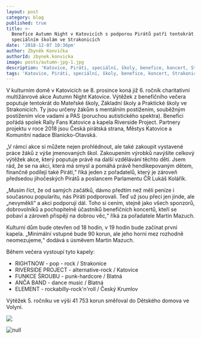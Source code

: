 ```yaml
---
layout: post
category: blog
published: true
title: >-
  Benefice Autumn Night v Katovicích s podporou Pirátů patří tentokrát
  speciálním školám ve Strakonicích 
date: '2018-12-07 10:36pm'
author: Zbyněk Konvička
authorId: zbynek.konvicka
image: posts/autumn-jpg-1.jpg
description: 'Katovice, Piráti, speciální, školy, benefice, koncert, Strakonice'
tags: 'Katovice, Piráti, speciální, školy, benefice, koncert, Strakonice'
---
```

V kulturním domě v Katovicích se 8. prosince koná již 6. ročník charitativní multižánrové akce Autumn Night Katovice. Výtěžek z benefičního večera poputuje tentokrát do Mateřské školy, Základní školy a Praktické školy ve Strakonicích. Ty jsou určeny žákům s mentálním postižením, souběžným postižením více vadami a PAS (poruchou autistického spektra). Benefici pořádá spolek Rally Fans Katovice a kapela Riverside Project. Partnery projektu v roce 2018 jsou Česká pirátská strana, Městys Katovice a Komunitní nadace Blanicko-Otavská.

„V rámci akce si můžete nejen prohlédnout, ale také zakoupit vystavené práce žáků z výše jmenovaných škol. Zakoupením výrobků navýšíte celkový výtěžek akce, který poputuje právě na další vzdělávání těchto dětí. Jsem rád, že se na akci, která má smysl a pomáhá právě hendikepovaným dětem, finančně podílejí také Piráti,“ říká jeden z pořadatelů, který je zároveň předsedou jihočeských Pirátů a poslancem Parlamentu ČR Lukáš Kolářík. 

„Musím říct, že od samých začátků, dávno předtím než měli peníze i současnou popularitu, nás Piráti podporovali. Teď už jsou přeci jen jinde, ale „nevyměkli“ a akci podporují dál. Toho si cením, stejně jako všech sponzorů, dobrovolníků a pochopitelně účastníků benefičních koncertů, kteří se pobaví a zároveň přispějí na dobrou věc,“ říká za pořadatele Martin Mazuch. 

Kulturní dům bude otevřen od 18 hodin, v 19 hodin bude začínat první kapela. „Minimální vstupné bude 90 korun, ale jeho horní mez rozhodně neomezujeme,“ dodává s úsměvem Martin Mazuch.

Během večera vystoupí tyto kapely:

* RIGHTNOW - pop - rock / Strakonice
* RIVERSIDE PROJECT - alternative-rock / Katovice
* FUNKCE ŠROUBU - punk-hardcore / Blatná
* ANČA BAND - dance music / Blatná
* ELEMENT - rockabilly-rock'n'roll / Český Krumlov

Výtěžek 5. ročníku ve výši 41 753 korun směřoval do Dětského domova ve Volyni.

![ ](posts/autumn-2.png)

![null](posts/autumn-night-plakat.jpg)
